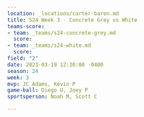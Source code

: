 ```yaml
---
location: _locations/carter-baron.md
title: S24 Week 3 - Concrete Grey vs White
teams-score:
- team: _teams/s24-concrete-grey.md
  score: 
- team: _teams/s24-white.md
  score: 
field: "2"
date: 2023-03-19 12:30:00 -0400
season: 24
week: 3
mvp: JC Adams, Kevin P
game-ball: Diego U, Joey P
sportsperson: Noah M, Scott C

---
```

